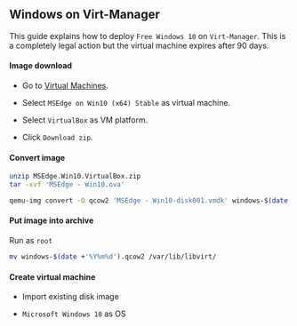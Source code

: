 ## Windows on Virt-Manager

This guide explains how to deploy `Free Windows 10` on `Virt-Manager`. This is a
completely legal action but the virtual machine expires after 90 days.

#### Image download

- Go to
  [Virtual Machines](https://developer.microsoft.com/en-us/microsoft-edge/tools/vms/).

- Select `MSEdge on Win10 (x64) Stable` as virtual machine.

- Select `VirtualBox` as VM platform.

- Click `Download zip`.

#### Convert image

```bash
unzip MSEdge.Win10.VirtualBox.zip
tar -xvf 'MSEdge - Win10.ova'

qemu-img convert -O qcow2 'MSEdge - Win10-disk001.vmdk' windows-$(date +'%Y%m%d').qcow2
```

#### Put image into archive

Run as `root`

```bash
mv windows-$(date +'%Y%m%d').qcow2 /var/lib/libvirt/
```

#### Create virtual machine

- Import existing disk image

- `Microsoft Windows 10` as OS
